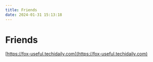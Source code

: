 ```yaml
---
title: Friends
date: 2024-01-31 15:13:18
---
```


# Friends

[https://fox-useful.techidaily.com](https://fox-useful.techidaily.com)